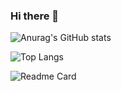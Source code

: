 ### Hi there 👋

<!--
**Code-Newborn/Code-Newborn** is a ✨ _special_ ✨ repository because its `README.md` (this file) appears on your GitHub profile.

Here are some ideas to get you started:

- 🔭 I’m currently working on ...
- 🌱 I’m currently learning ...
- 👯 I’m looking to collaborate on ...
- 🤔 I’m looking for help with ...
- 💬 Ask me about ...
- 📫 How to reach me: ...
- 😄 Pronouns: ...
- ⚡ Fun fact: ...
-->

![Anurag's GitHub stats](https://github-readme-stats.vercel.app/api?username=Code-Newborn&show_icons=true&theme=calm)

![Top Langs](https://github-readme-stats.vercel.app/api/top-langs/?username=Code-Newborn&layout=compact)

![Readme Card](https://github-readme-stats.vercel.app/api/pin/?username=Code-Newborn&repo=DDPG&show_owner=true)
